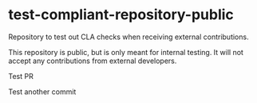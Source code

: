 # test-compliant-repository-public

Repository to test out CLA checks when receiving external contributions.

This repository is public, but is only meant for internal testing. It will not accept any contributions from external developers.

Test PR

Test another commit
